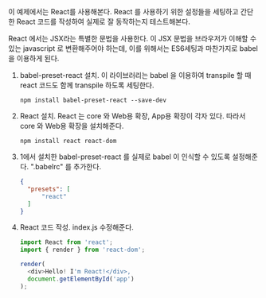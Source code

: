이 예제에서는 React를 사용해본다. React 를 사용하기 위한 설정들을 세팅하고 간단한 React 코드를 작성하여 실제로 잘 동작하는지 테스트해본다.

React 에서는 JSX라는 특별한 문법을 사용한다. 이 JSX 문법을 브라우저가 이해할 수 있는 javascript 로 변환해주어야 하는데, 이를 위해서는 ES6세팅과 마찬가지로 babel 을 이용하게 된다. 

1. babel-preset-react 설치. 이 라이브러리는 babel 을 이용하여 transpile 할 때 react 코드도 함께 transpile 하도록 세팅한다.

   ```shell
   npm install babel-preset-react --save-dev
   ```

   

2. React 설치. React 는 core 와 Web용 확장, App용 확장이 각자 있다. 따라서 core 와 Web용 확장을 설치해준다.

   ```shell
   npm install react react-dom 
   ```

   

3. 1에서 설치한 babel-preset-react 를 실제로 babel 이 인식할 수 있도록 설정해준다. ".babelrc" 를 추가한다.

   ```json
   {
     "presets": [
         "react"
     ]
   }
   ```



4. React 코드 작성. index.js 수정해준다.

   ```javascript
   import React from 'react';
   import { render } from 'react-dom';
   
   render(
     <div>Hello! I'm React!</div>,
     document.getElementById('app')
   );
   ```